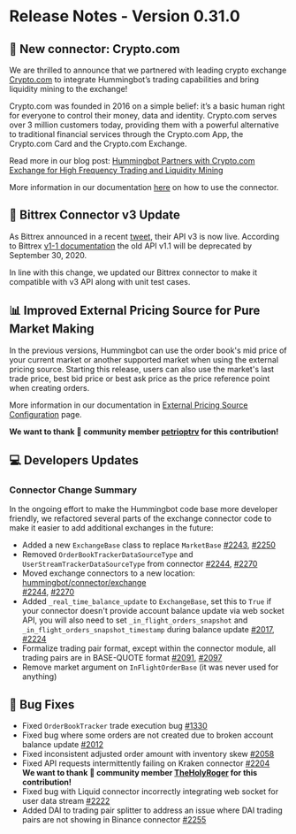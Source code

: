 # Release Notes - Version 0.31.0

## 🔗 New connector: Crypto.com

We are thrilled to announce that we partnered with leading crypto exchange [Crypto.com](https://crypto.com/exchange) to integrate Hummingbot’s trading capabilities and bring liquidity mining to the exchange!

Crypto.com was founded in 2016 on a simple belief: it’s a basic human right for everyone to control their money, data and identity. Crypto.com serves over 3 million customers today, providing them with a powerful alternative to traditional financial services through the Crypto.com App, the Crypto.com Card and the Crypto.com Exchange.

Read more in our blog post: [Hummingbot Partners with Crypto.com Exchange for High Frequency Trading and Liquidity Mining](https://hummingbot.io/blog/2020-09-hummingbot-partners-with-crypto-com/)

More information in our documentation [here](/connectors/crypto-com) on how to use the connector.


## 🔗 Bittrex Connector v3 Update

As Bittrex announced in a recent [tweet](https://twitter.com/BittrexExchange/status/1273408336214491136), their API v3 is now live. According to Bittrex [v1-1 documentation](https://bittrex.github.io/api/v1-1) the old API v1.1 will be deprecated by September 30, 2020.

In line with this change, we updated our Bittrex connector to make it compatible with v3 API along with unit test cases.


## 📊 Improved External Pricing Source for Pure Market Making

In the previous versions, Hummingbot can use the order book's mid price of your current market or another supported market when using the external pricing source. Starting this release, users can also use the market's last trade price, best bid price or best ask price as the price reference point when creating orders.

More information in our documentation in [External Pricing Source Configuration](/strategies/advanced-mm/price-source) page.

**We want to thank 🙏 community member [petrioptrv](https://github.com/petioptrv) for this contribution!**


## 💻 Developers Updates

### Connector Change Summary

In the ongoing effort to make the Hummingbot code base more developer friendly, we refactored several parts of the exchange connector code to make it easier to add additional exchanges in the future:

* Added a new `ExchangeBase` class to replace `MarketBase` [#2243](https://github.com/CoinAlpha/hummingbot/issues/2243), [#2250](https://github.com/CoinAlpha/hummingbot/pull/2250)
* Removed `OrderBookTrackerDataSourceType` and `UserStreamTrackerDataSourceType` from connector [#2244](https://github.com/CoinAlpha/hummingbot/issues/2244), [#2270](https://github.com/CoinAlpha/hummingbot/pull/2270)
* Moved exchange connectors to a new location: [hummingbot/connector/exchange](https://github.com/CoinAlpha/hummingbot/tree/development/hummingbot/connector/exchange)</br>[#2244](https://github.com/CoinAlpha/hummingbot/issues/2244), [#2270](https://github.com/CoinAlpha/hummingbot/pull/2270)
* Added `_real_time_balance_update` to `ExchangeBase`, set this to `True` if your connector doesn't provide account balance 
update via web socket API, you will also need to set `_in_flight_orders_snapshot` and `_in_flight_orders_snapshot_timestamp` 
during balance update [#2017](https://github.com/CoinAlpha/hummingbot/issues/2017), [#2224](https://github.com/CoinAlpha/hummingbot/pull/2224)
* Formalize trading pair format, except within the connector module, all trading pairs are in BASE-QUOTE format [#2091](https://github.com/CoinAlpha/hummingbot/issues/2091), [#2097](https://github.com/CoinAlpha/hummingbot/pull/2097)
* Remove market argument on `InFlightOrderBase` (it was never used for anything)


## 🐞 Bug Fixes

* Fixed `OrderBookTracker` trade execution bug [#1330](https://github.com/CoinAlpha/hummingbot/issues/1330)
* Fixed bug where some orders are not created due to broken account balance update [#2012](https://github.com/CoinAlpha/hummingbot/issues/2012)
* Fixed inconsistent adjusted order amount with inventory skew [#2058](https://github.com/CoinAlpha/hummingbot/issues/2058)
* Fixed API requests intermittently failing on Kraken connector [#2204](https://github.com/CoinAlpha/hummingbot/issues/2204) </br> **We want to thank 🙏 community member [TheHolyRoger](https://github.com/TheHolyRoger) for this contribution!**
* Fixed bug with Liquid connector incorrectly integrating web socket for user data stream [#2222](https://github.com/CoinAlpha/hummingbot/issues/2222)
* Added DAI to trading pair splitter to address an issue where DAI trading pairs are not showing in Binance connector [#2255](https://github.com/CoinAlpha/hummingbot/issues/2255)
